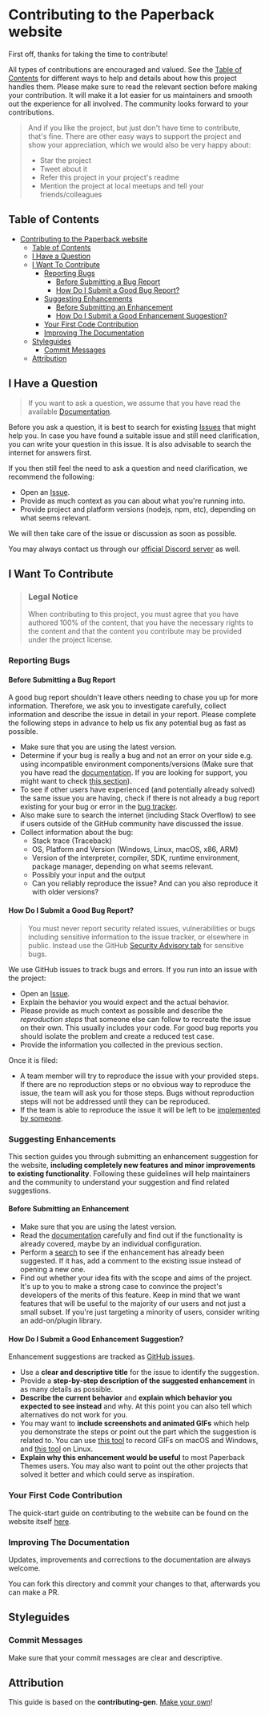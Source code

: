 <!-- omit in toc -->

# Contributing to the Paperback website

First off, thanks for taking the time to contribute!

All types of contributions are encouraged and valued. See the [Table of Contents](#table-of-contents) for different ways to help and details about how this project handles them. Please make sure to read the relevant section before making your contribution. It will make it a lot easier for us maintainers and smooth out the experience for all involved. The community looks forward to your contributions.

> And if you like the project, but just don't have time to contribute, that's fine. There are other easy ways to support the project and show your appreciation, which we would also be very happy about:
>
> -   Star the project
> -   Tweet about it
> -   Refer this project in your project's readme
> -   Mention the project at local meetups and tell your friends/colleagues

<!-- omit in toc -->

## Table of Contents

-   [Contributing to the Paperback website](#contributing-to-the-paperback-website)
    -   [Table of Contents](#table-of-contents)
    -   [I Have a Question](#i-have-a-question)
    -   [I Want To Contribute](#i-want-to-contribute)
        -   [Reporting Bugs](#reporting-bugs)
            -   [Before Submitting a Bug Report](#before-submitting-a-bug-report)
            -   [How Do I Submit a Good Bug Report?](#how-do-i-submit-a-good-bug-report)
        -   [Suggesting Enhancements](#suggesting-enhancements)
            -   [Before Submitting an Enhancement](#before-submitting-an-enhancement)
            -   [How Do I Submit a Good Enhancement Suggestion?](#how-do-i-submit-a-good-enhancement-suggestion)
        -   [Your First Code Contribution](#your-first-code-contribution)
        -   [Improving The Documentation](#improving-the-documentation)
    -   [Styleguides](#styleguides)
        -   [Commit Messages](#commit-messages)
    -   [Attribution](#attribution)

## I Have a Question

> If you want to ask a question, we assume that you have read the available [Documentation](https://paperback.moe/contribute/website).

Before you ask a question, it is best to search for existing [Issues](https://github.com/Paperback-iOS/website/issues) that might help you. In case you have found a suitable issue and still need clarification, you can write your question in this issue. It is also advisable to search the internet for answers first.

If you then still feel the need to ask a question and need clarification, we recommend the following:

-   Open an [Issue](https://github.com/Paperback-iOS/website/issues/new/choose).
-   Provide as much context as you can about what you're running into.
-   Provide project and platform versions (nodejs, npm, etc), depending on what seems relevant.

We will then take care of the issue or discussion as soon as possible.

You may always contact us through our [official Discord server](https://discord.paperback.moe) as well.

## I Want To Contribute

> ### Legal Notice
>
> When contributing to this project, you must agree that you have authored 100% of the content, that you have the necessary rights to the content and that the content you contribute may be provided under the project license.

### Reporting Bugs

<!-- omit in toc -->

#### Before Submitting a Bug Report

A good bug report shouldn't leave others needing to chase you up for more information. Therefore, we ask you to investigate carefully, collect information and describe the issue in detail in your report. Please complete the following steps in advance to help us fix any potential bug as fast as possible.

-   Make sure that you are using the latest version.
-   Determine if your bug is really a bug and not an error on your side e.g. using incompatible environment components/versions (Make sure that you have read the [documentation](https://paperback.moe/contribute/website). If you are looking for support, you might want to check [this section](#i-have-a-question)).
-   To see if other users have experienced (and potentially already solved) the same issue you are having, check if there is not already a bug report existing for your bug or error in the [bug tracker](https://github.com/Paperback-iOS/websiteissues?q=label%3Abug).
-   Also make sure to search the internet (including Stack Overflow) to see if users outside of the GitHub community have discussed the issue.
-   Collect information about the bug:
    -   Stack trace (Traceback)
    -   OS, Platform and Version (Windows, Linux, macOS, x86, ARM)
    -   Version of the interpreter, compiler, SDK, runtime environment, package manager, depending on what seems relevant.
    -   Possibly your input and the output
    -   Can you reliably reproduce the issue? And can you also reproduce it with older versions?

<!-- omit in toc -->

#### How Do I Submit a Good Bug Report?

> You must never report security related issues, vulnerabilities or bugs including sensitive information to the issue tracker, or elsewhere in public. Instead use the GitHub [Security Advisory tab](https://github.com/Paperback-iOS/website/security/advisories) for sensitive bugs.

We use GitHub issues to track bugs and errors. If you run into an issue with the project:

-   Open an [Issue](https://github.com/Paperback-iOS/website/choose).
-   Explain the behavior you would expect and the actual behavior.
-   Please provide as much context as possible and describe the _reproduction steps_ that someone else can follow to recreate the issue on their own. This usually includes your code. For good bug reports you should isolate the problem and create a reduced test case.
-   Provide the information you collected in the previous section.

Once it is filed:

-   A team member will try to reproduce the issue with your provided steps. If there are no reproduction steps or no obvious way to reproduce the issue, the team will ask you for those steps. Bugs without reproduction steps will not be addressed until they can be reproduced.
-   If the team is able to reproduce the issue it will be left to be [implemented by someone](#your-first-code-contribution).

### Suggesting Enhancements

This section guides you through submitting an enhancement suggestion for the website, **including completely new features and minor improvements to existing functionality**. Following these guidelines will help maintainers and the community to understand your suggestion and find related suggestions.

<!-- omit in toc -->

#### Before Submitting an Enhancement

-   Make sure that you are using the latest version.
-   Read the [documentation](https://paperback.moe/contribute/website) carefully and find out if the functionality is already covered, maybe by an individual configuration.
-   Perform a [search](https://github.com/Paperback-iOS/website/issues) to see if the enhancement has already been suggested. If it has, add a comment to the existing issue instead of opening a new one.
-   Find out whether your idea fits with the scope and aims of the project. It's up to you to make a strong case to convince the project's developers of the merits of this feature. Keep in mind that we want features that will be useful to the majority of our users and not just a small subset. If you're just targeting a minority of users, consider writing an add-on/plugin library.

<!-- omit in toc -->

#### How Do I Submit a Good Enhancement Suggestion?

Enhancement suggestions are tracked as [GitHub issues](https://github.com/Paperback-iOS/website/issues).

-   Use a **clear and descriptive title** for the issue to identify the suggestion.
-   Provide a **step-by-step description of the suggested enhancement** in as many details as possible.
-   **Describe the current behavior** and **explain which behavior you expected to see instead** and why. At this point you can also tell which alternatives do not work for you.
-   You may want to **include screenshots and animated GIFs** which help you demonstrate the steps or point out the part which the suggestion is related to. You can use [this tool](https://www.cockos.com/licecap/) to record GIFs on macOS and Windows, and [this tool](https://github.com/colinkeenan/silentcast) on Linux. <!-- this should only be included if the project has a GUI -->
-   **Explain why this enhancement would be useful** to most Paperback Themes users. You may also want to point out the other projects that solved it better and which could serve as inspiration.

### Your First Code Contribution

The quick-start guide on contributing to the website can be found on the website itself [here](https://paperback.moe/contribute/website/quick-start.md).

### Improving The Documentation

Updates, improvements and corrections to the documentation are always welcome.

You can fork this directory and commit your changes to that, afterwards you can make a PR.

## Styleguides

### Commit Messages

Make sure that your commit messages are clear and descriptive.

<!-- omit in toc -->

## Attribution

This guide is based on the **contributing-gen**. [Make your own](https://github.com/bttger/contributing-gen)!
